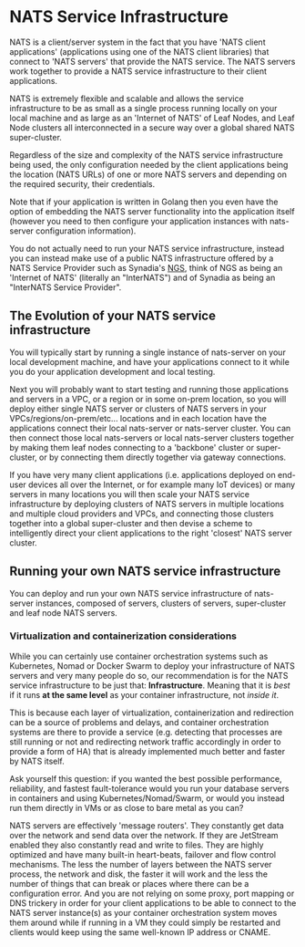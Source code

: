 # NATS Service Infrastructure

NATS is a client/server system in the fact that you have 'NATS client applications' (applications using one of the NATS client libraries) that connect to 'NATS servers' that provide the NATS service. The NATS servers work together to provide a NATS service infrastructure to their client applications.

NATS is extremely flexible and scalable and allows the service infrastructure to be as small as a single process running locally on your local machine and as large as an 'Internet of NATS' of Leaf Nodes, and Leaf Node clusters all interconnected in a secure way over a global shared NATS super-cluster.  

Regardless of the size and complexity of the NATS service infrastructure being used, the only configuration needed by the client applications being the location (NATS URLs) of one or more NATS servers and depending on the required security, their credentials.

Note that if your application is written in Golang then you even have the option of embedding the NATS server functionality into the application itself (however you need to then configure your application instances with nats-server configuration information).

You do not actually need to run your NATS service infrastructure, instead you can instead make use of a public NATS infrastructure offered by a NATS Service Provider such as Synadia's [NGS](https://synadia.com/ngs/), think of NGS as being an 'Internet of NATS' (literally an "InterNATS") and of Synadia as being an "InterNATS Service Provider".

## The Evolution of your NATS service infrastructure

You will typically start by running a single instance of nats-server on your local development machine, and have your applications connect to it while you do your application development and local testing.

Next you will probably want to start testing and running those applications and servers in a VPC, or a region or in some on-prem location, so you will deploy either single NATS server or clusters of NATS servers in your VPCs/regions/on-prem/etc... locations and in each location have the applications connect their local nats-server or nats-server cluster. You can then connect those local nats-servers or local nats-server clusters together by making them leaf nodes connecting to a 'backbone' cluster or super-cluster, or by connecting them directly together via gateway connections.

If you have very many client applications (i.e. applications deployed on end-user devices all over the Internet, or for example many IoT devices) or many servers in many locations you will then scale your NATS service infrastructure by deploying clusters of NATS servers in multiple locations and multiple cloud providers and VPCs, and connecting those clusters together into a global super-cluster and then devise a scheme to intelligently direct your client applications to the right 'closest' NATS server cluster.
 
## Running your own NATS service infrastructure

You can deploy and run your own NATS service infrastructure of nats-server instances, composed of servers, clusters of servers, super-cluster and leaf node NATS servers.

### Virtualization and containerization considerations

While you can certainly use container orchestration systems such as Kubernetes, Nomad or Docker Swarm to deploy your infrastructure of NATS servers and very many people do so, our recommendation is for the NATS service infrastructure to be just that: **Infrastructure**. Meaning that it is _best_ if it runs **at the same level** as your container infrastructure, not _inside it_.

This is because each layer of virtualization, containerization and redirection can be a source of problems and delays, and container orchestration systems are there to provide a service (e.g. detecting that processes are still running or not and redirecting network traffic accordingly in order to provide a form of HA) that is already implemented much better and faster by NATS itself.

Ask yourself this question: if you wanted the best possible performance, reliability, and fastest fault-tolerance would you run your database servers in containers and using Kubernetes/Nomad/Swarm, or would you instead run them directly in VMs or as close to bare metal as you can?

NATS servers are effectively 'message routers'. They constantly get data over the network and send data over the network. If they are JetStream enabled they also constantly read and write to files. They are highly optimized and have many built-in heart-beats, failover and flow control mechanisms. The less the number of layers between the NATS server process, the network and disk, the faster it will work and the less the number of things that can break or places where there can be a configuration error. And you are not relying on some proxy, port mapping or DNS trickery in order for your client applications to be able to connect to the NATS server instance(s) as your container orchestration system moves them around while if running in a VM they could simply be restarted and clients would keep using the same well-known IP address or CNAME.